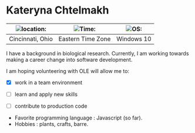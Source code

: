 
# Kateryna Chtelmakh

![location:](https://ih0.redbubble.net/image.561552476.8155/st%2Csmall%2C215x235-pad%2C210x230%2Cf8f8f8.lite-1u1.jpg)    | ![Time:](https://clipartix.com/wp-content/uploads/2016/04/Clock-index-of-wp-content-uploads-5-clip-art.jpg)    | ![OS:](https://www.saotn.org/wp-content/uploads/2017/10/Windows_Server_logo_small.png)
 ---------------- | ----------------- | ------------
 Cincinnati, Ohio | Eastern Time Zone | Windows 10



I have a background in biological research. Currently, I am working towards making a career change into software development.


 I am hoping volunteering with OLE will allow me to:
 
 - [x] work in a team environment
 - [ ] learn and apply new skills
 - [ ] contribute to production code
 

* Favorite programming language : Javascript (so far).
* Hobbies : plants, crafts, barre.
